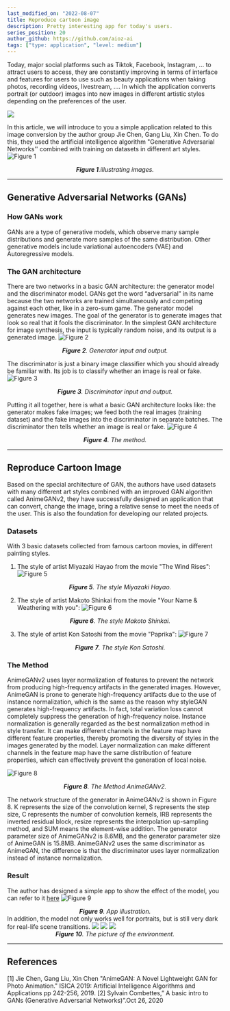 ```yaml
---
last_modified_on: "2022-08-07"
title: Reproduce cartoon image
description: Pretty interesting app for today's users.
series_position: 20
author_github: https://github.com/aioz-ai
tags: ["type: application", "level: medium"]
---
```

Today, major social platforms such as Tiktok, Facebook, Instagram, ... to attract users to access, they are constantly improving in terms of interface and features for users to use such as beauty applications when taking photos, recording videos, livestream, .... In which the application converts portrait (or outdoor) images into new images in different artistic styles depending on the preferences of the user.


![](https://drive.google.com/uc?export=view&id=1W-IWAcr_g9xGbtl7PzqoRqati6urF8rT)

In this article, we will introduce to you a simple application related to this image conversion by the author group Jie Chen, Gang Liu, Xin Chen. To do this, they used the artificial intelligence algorithm "Generative Adversarial Networks'' combined with training on datasets in different art styles.
![Figure 1](https://drive.google.com/uc?export=view&id=1xkNqQJ_eo48ox10eRGAbFUsKYhZ0I4A4)
*<center>**Figure 1**.illustrating images.</center>*

---
## Generative Adversarial Networks (GANs) 
### How GANs work
GANs are a type of generative models, which observe many sample distributions and generate more samples of the same distribution. Other generative models include variational autoencoders (VAE) and Autoregressive models.
### The GAN architecture
There are two networks in a basic GAN architecture: the generator model and the discriminator model. GANs get the word “adversarial” in its name because the two networks are trained simultaneously and competing against each other, like in a zero-sum game.
The generator model generates new images. The goal of the generator is to generate images that look so real that it fools the discriminator. In the simplest GAN architecture for image synthesis, the input is typically random noise, and its output is a generated image.
![Figure 2](https://drive.google.com/uc?export=view&id=1FZpYe-rEymkrJGdiOMCNIsijlGKIvmhV)
*<center>**Figure 2**. Generator input and output.</center>*

The discriminator is just a binary image classifier which you should already be familiar with. Its job is to classify whether an image is real or fake.
![Figure 3](https://drive.google.com/uc?export=view&id=1jO-gqu51rmo3w791qXKsiHQ_wup74C2y)
*<center>**Figure 3**. Discriminator input and output.</center>*

Putting it all together, here is what a basic GAN architecture looks like: the generator makes fake images; we feed both the real images (training dataset) and the fake images into the discriminator in separate batches. The discriminator then tells whether an image is real or fake.
![Figure 4](https://drive.google.com/uc?export=view&id=141JUaa_zwNXqCKq54O7L2A-3meuaQ0s6)
*<center>**Figure 4**. The method.</center>*


---
## Reproduce Cartoon Image
Based on the special architecture of GAN, the authors have used datasets with many different art styles combined with an improved GAN algorithm called AnimeGANv2, they have successfully designed an application that can convert, change the image, bring a relative sense to meet the needs of the user. This is also the foundation for developing our related projects.
### Datasets
With 3 basic datasets collected from famous cartoon movies, in different painting styles.
1. The style of artist Miyazaki Hayao from the movie "The Wind Rises":
![Figure 5](https://drive.google.com/uc?export=view&id=1dS5l6QvlNvarMR1k6EmIle1rAvvkKF3_)
*<center>**Figure 5**. The style Miyazaki Hayao.</center>*

2. The style of artist Makoto Shinkai from the movie "Your Name & Weathering with you":
![Figure 6](https://drive.google.com/uc?export=view&id=1FCa1MPT6xL-IgwmfwugUoXRnkdv-Y6Xn)
*<center>**Figure 6**. The style Makoto Shinkai.</center>*

3. The style of artist Kon Satoshi from the movie "Paprika":
![Figure 7](https://drive.google.com/uc?export=view&id=1LE1IbDT8EcB6_3Zv4KS3qm7Xu4gElsxi)
*<center>**Figure 7**. The style Kon Satoshi.</center>*


### The Method
AnimeGANv2 uses layer normalization of features to prevent the network from producing high-frequency artifacts in the generated images. However, AnimeGAN is prone to generate high-frequency artifacts due to the use of instance normalization, which is the same as the reason why styleGAN generates high-frequency artifacts. In fact, total variation loss cannot completely suppress the generation of high-frequency noise. Instance normalization is generally regarded as the best normalization method in style transfer. It can make different channels in the feature map have different feature properties, thereby promoting the diversity of styles in the images generated by the model. Layer normalization can make different channels in the feature map have the same distribution of feature properties, which can effectively prevent the generation of local noise.

![Figure 8](https://drive.google.com/uc?export=view&id=1UDPY_3YgMGu9_o6tk3eDWeXcnUYjRu7V)
*<center>**Figure 8**. The Method AnimeGANv2.</center>*

The network structure of the generator in AnimeGANv2 is shown in Figure 8. K represents the size of the convolution kernel, S represents the step size, C represents the number of convolution kernels, IRB represents the inverted residual block, resize represents the interpolation up-sampling method, and SUM means the element-wise addition. The generator parameter size of AnimeGANv2 is 8.6MB, and the generator parameter size of AnimeGAN is 15.8MB. AnimeGANv2 uses the same discriminator as AnimeGAN, the difference is that the discriminator uses layer normalization instead of instance normalization.


### Result
The author has designed a simple app to show the effect of the model, you can refer to it [here](https://huggingface.co/spaces/akhaliq/AnimeGANv2)
![Figure 9](https://drive.google.com/uc?export=view&id=1xu_SfwJkqZxT9TwobbEdPv9U89FUvyhP)*<center>**Figure 9**. App illustration.</center>*
In addition, the model not only works well for portraits, but is still very dark for real-life scene transitions.
![](https://drive.google.com/uc?export=view&id=1GSGuaU06Od09a2cMUVCqQMyWtZfYmHLM)
![](https://drive.google.com/uc?export=view&id=1LtBRDFww4qilkgxuzOY6I6LeWe23mKf4)
![](https://drive.google.com/uc?export=view&id=1GiF7-Kh1kRjYyx4YfARJtAQQDepEvxqT)
*<center>**Figure 10**. The picture of the environment.</center>*


---

## References
[1] Jie Chen, Gang Liu, Xin Chen "AnimeGAN: A Novel Lightweight GAN for Photo Animation." ISICA 2019: Artificial Intelligence Algorithms and Applications pp 242-256, 2019.
[2] Sylvain Combettes,” A basic intro to GANs (Generative Adversarial Networks)”.Oct 26, 2020
